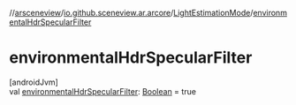 //[arsceneview](../../../index.md)/[io.github.sceneview.ar.arcore](../index.md)/[LightEstimationMode](index.md)/[environmentalHdrSpecularFilter](environmental-hdr-specular-filter.md)

# environmentalHdrSpecularFilter

[androidJvm]\
val [environmentalHdrSpecularFilter](environmental-hdr-specular-filter.md): [Boolean](https://kotlinlang.org/api/latest/jvm/stdlib/kotlin/-boolean/index.html) = true
